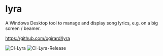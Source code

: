 # lyra

A Windows Desktop tool to manage and display song lyrics, e.g. on a big screen / beamer.

https://github.com/ogirard/lyra

![CI-Lyra](https://github.com/ogirard/lyra/workflows/CI-Lyra/badge.svg?branch=master)
![CI-Lyra-Release](https://github.com/ogirard/lyra/workflows/CI-Lyra-Release/badge.svg)
